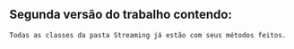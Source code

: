 
## Segunda versão do trabalho contendo: 
    
    Todas as classes da pasta Streaming já estão com seus métodos feitos.
